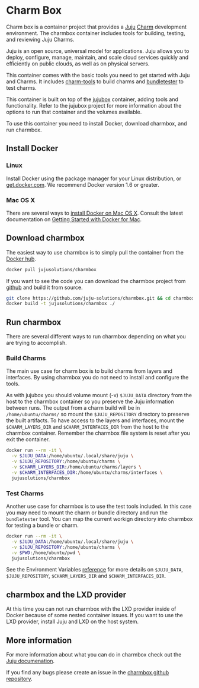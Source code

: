 # Charm Box

Charm box is a container project that provides a [Juju](https://jujucharms.com)
[Charm](https://docs.jujucharms.com/applications-and-charms) development
environment. The charmbox container includes tools for building, testing, and
reviewing Juju Charms.

Juju is an open source, universal model for applications. Juju allows you to
deploy, configure, manage, maintain, and scale cloud services quickly and
efficiently on public clouds, as well as on physical servers.

This container comes with the basic tools you need to get started with Juju and
Charms. It includes [charm-tools](https://github.com/juju/charm-tools) to
build charms and [bundletester](https://github.com/juju-solutions/bundletester)
to test charms.

This container is built on top of the
[jujubox](https://github.com/juju-solutions/jujubox) container, adding tools
and functionality. Refer to the jujubox project for more information about the
options to run that container and the volumes available.

To use this container you need to install Docker, download charmbox, and run
charmbox.

## Install Docker

### Linux

Install Docker using the package manager for your Linux distribution, or
[get.docker.com](https://get.docker.com/). We recommend Docker version 1.6 or
greater.

### Mac OS X

There are several ways to 
[install Docker on Mac OS X](https://docs.docker.com/engine/installation/mac/).
Consult the latest documentation on
[Getting Started with Docker for Mac](https://docs.docker.com/docker-for-mac/).

## Download charmbox

The easiest way to use charmbox is to simply pull the container from the
[Docker hub](https://registry.hub.docker.com/u/jujusolutions/charmbox/).

```bash
docker pull jujusolutions/charmbox
```

If you want to see the code you can download the charmbox project from
[github](https://github.com/juju-solutions/charmbox) and build it from source.

```bash
git clone https://github.com/juju-solutions/charmbox.git && cd charmbox
docker build -t jujusolutions/charmbox ./
```

## Run charmbox

There are several different ways to run charmbox depending on what you are
trying to accomplish.

### Build Charms

The main use case for charm box is to build charms from layers and interfaces.
By using charmbox you do not need to install and configure the tools.

As with jujubox you should volume mount (-v) `$JUJU_DATA` directory from the
host to the charmbox container so you preserve the Juju information between
runs. The output from a charm build will be in `/home/ubuntu/charms/` so mount
the `$JUJU_REPOSITORY` directory to preserve the built artifacts. To have
access to the layers and interfaces, mount the `$CHARM_LAYERS_DIR` and
`$CHARM_INTERFACES_DIR` from the host to the charmbox container. Remember the
charmbox file system is reset after you exit the container.

```bash
docker run --rm -it \
  -v $JUJU_DATA:/home/ubuntu/.local/share/juju \
  -v $JUJU_REPOSITORY:/home/ubuntu/charms \
  -v $CHARM_LAYERS_DIR:/home/ubuntu/charms/layers \
  -v $CHARM_INTERFACES_DIR:/home/ubuntu/charms/interfaces \
  jujusolutions/charmbox
```

### Test Charms

Another use case for charmbox is to use the test tools included. In this case
you may need to mount the charm or bundle directory and run the `bundletester`
tool. You can map the current workign directory into charmbox for testing
a bundle or charm.

```bash
docker run --rm -it \
  -v $JUJU_DATA:/home/ubuntu/.local/share/juju \
  -v $JUJU_REPOSITORY:/home/ubuntu/charms \
  -v $PWD:/home/ubuntu/pwd \
  jujusolutions/charmbox
```

See the Environment Variables
[reference](https://docs.jujucharms.com/juju-environment-variables)
for more details on `$JUJU_DATA`, `$JUJU_REPOSITORY`, `$CHARM_LAYERS_DIR` and
`$CHARM_INTERFACES_DIR`.

## charmbox and the LXD provider

At this time you can not run charmbox with the LXD provider inside of Docker
because of some nested container issues. If you want to use the LXD provider,
install Juju and LXD on the host system.

## More information

For more information about what you can do in charmbox check out the
[Juju documenation](https://docs.jujucharms.com/).

If you find any bugs please create an issue in the
[charmbox github repository](https://github.com/juju-solutions/charmbox/issues).
